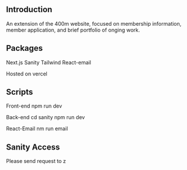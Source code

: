## Introduction
An extension of the 400m website, focused on membership information, member application, and brief portfolio of onging work.

## Packages
Next.js
Sanity
Tailwind
React-email

Hosted on vercel

## Scripts
Front-end
npm run dev

Back-end
cd sanity npm run dev

React-Email
nm run email

## Sanity Access
Please send request to z